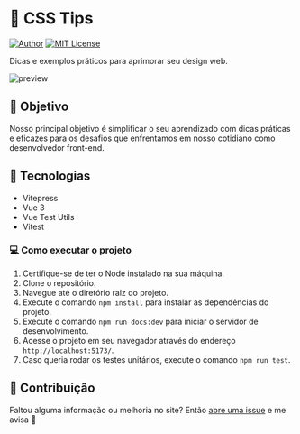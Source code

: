 # 🔮 CSS Tips

[![Author](https://img.shields.io/badge/author-ClodoaldoDantas-10b981)](https://github.com/ClodoaldoDantas)
[![MIT License](https://img.shields.io/badge/License-MIT-10b981.svg)](https://choosealicense.com/licenses/mit/)

Dicas e exemplos práticos para aprimorar seu design web.

![preview](https://github.com/ClodoaldoDantas/css-tips/assets/32376905/27a12370-e15c-4f62-803d-40657416c665)

## 🎯 Objetivo
Nosso principal objetivo é simplificar o seu aprendizado com dicas práticas e eficazes para os desafios que enfrentamos em nosso cotidiano como desenvolvedor front-end.

## 🚀 Tecnologias

- Vitepress
- Vue 3
- Vue Test Utils
- Vitest

### 💻 Como executar o projeto

1. Certifique-se de ter o Node instalado na sua máquina.
2. Clone o repositório.
3. Navegue até o diretório raiz do projeto.
4. Execute o comando `npm install` para instalar as dependências do projeto.
5. Execute o comando `npm run docs:dev` para iniciar o servidor de desenvolvimento.
6. Acesse o projeto em seu navegador através do endereço `http://localhost:5173/`.
7. Caso queria rodar os testes unitários, execute o comando `npm run test`.

## 💪 Contribuição

Faltou alguma informação ou melhoria no site? Então [abre uma issue](https://github.com/clodoaldodantas/css-tips/issues/new) e me avisa :hugs:
